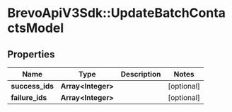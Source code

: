 # BrevoApiV3Sdk::UpdateBatchContactsModel

## Properties
Name | Type | Description | Notes
------------ | ------------- | ------------- | -------------
**success_ids** | **Array&lt;Integer&gt;** |  | [optional] 
**failure_ids** | **Array&lt;Integer&gt;** |  | [optional] 


